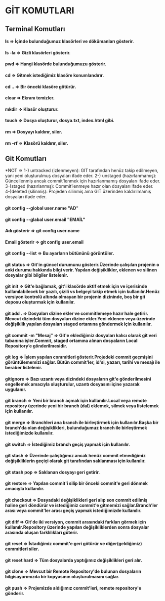 # GİT KOMUTLARI

## Terminal Komutları

#### ls => İçinde bulunduğumuz klasörleri ve dökümanları gösterir.
#### ls -la => Gizli klasörleri gösterir.
#### pwd => Hangi klasörde bulunduğumuzu gösterir.
#### cd => Gitmek istediğimiz klasöre konumlandırır.
#### cd .. => Bir önceki klasöre götürür.
#### clear => Ekranı temizler.
#### mkdir => Klasör oluşturur.
#### touch => Dosya oluşturur, dosya.txt, index.html gibi.
#### rm => Dosyayı kaldırır, siler.
#### rm -rf => Klasörü kaldırır, siler.

## Git Komutları

*NOT => 1-) untracked (izlenmeyen): GIT tarafından henüz takip edilmeyen, yani yeni oluşturulmuş dosyaları ifade eder.
2-) unstaged (hazırlanmamış): Güncellenmiş ancak commit’lenmek için hazırlanmamış dosyaları ifade eder.
3-)staged (hazırlanmış): Commit’lenmeye hazır olan dosyaları ifade eder.
4-)deleted (silinmiş): Projeden silinmiş ama GIT üzerinden kaldırılmamış dosyaları ifade eder.

#### git config --global user.name "AD"
#### git config --glabal user.email "EMAİL"
#### Adı gösterir => git config user.name
#### Email gösterir => git config user.email
####  git config --list => Bu ayarların bütününü görüntüler.
#### git status => Git'in güncel durumunu gösterir.Üzerinde çalışılan projenin o anki durumu hakkında bilgi verir. Yapılan değişiklikler, eklenen ve silinen dosyalar gibi bilgiler listelenir.
#### git init => Git'e bağlamak, git'i klasörde aktif etmek için ve içerisinde kullanılabilecek bir yazılı, çizili vs belgeyi takip etmek için kullanılır.Henüz versiyon kontrolü altında olmayan bir projenin dizininde, boş bir git deposu oluşturmak için kullanılır.
#### git add . => Dosyaları dizine ekler ve commitlemeye hazır hale getirir. Mevcut dizindeki tüm dosyaları dizine ekler.Yeni eklenen veya üzerinde değişiklik yapılan dosyaları staged ortamına göndermek için kullanılır.
#### git commit -m "Mesaj" => Git'e eklediğimiz dosyaları kalıcı olarak git veri tabanına işler.Commit, staged ortamına alınan dosyaların Local Repository’e gönderilmesidir.
#### git log => İşlem yapılan commitleri gösterir.Projedeki commit geçmişini görüntülememizi sağlar. Bütün commit'ler, id'si, yazarı, tarihi ve mesajı ile beraber listelenir.
#### gitignore => Bazı uzantı veya dizindeki dosyaların git'e gönderilmesini engellemek amacıyla oluşturulur, uzantı dosyasını içine yazarak uygulanır.
#### git branch => Yeni bir branch açmak için kullanılır.Local veya remote repository üzerinde yeni bir branch (dal) eklemek, silmek veya listelemek için kullanılır.
#### git merge => Branchleri ana branch ile birleştirmek için kullanılır.Başka bir branch'da olan değişiklikleri, bulunduğumuz branch ile birleştirmek istediğimizde kullanılır.
#### git switch => İstediğimiz branch geçiş yapmak için kullanılır.
#### git stash => Üzerinde çalıştığımız ancak henüz commit etmediğimiz değişikliklerin geçiçi olarak git tarafından saklanması için kullanılır.
#### git stash pop => Saklanan dosyayı geri getirir.
#### git restore => Yapılan commit'i silip bir önceki commit'e geri dönmek amacıyla kullanılır.
#### git checkout => Dosyadaki değişiklikleri geri alıp son commit edilmiş haline geri döndürür ve istediğimiz commit'e gitmemizi sağlar.Branch’ler arası veya commit'ler arası geçiş yapmak istediğimizde kullanılır.
#### git diff => Git'de iki versiyon, commit arasındaki farkları görmek için kullanılr.Repository üzerinde yapılan değişikliklerden sonra dosyalar arasında oluşan farklılıkları göterir.
#### git reset => İstadiğimiz commit'e geri götürür ve diğer(geldiğimiz) commitleri siler.
#### git reset hard => Tüm dosyalarda yaptığımız değişiklikleri geri alır.
#### git clone => Mevcut bir Remote Repository'de bulunan dosyaların bilgisayarımızda bir kopyasının oluşturulmasını sağlar.
#### git push => Projemizde aldığımız commit'leri, remote repository'e gönderir.

